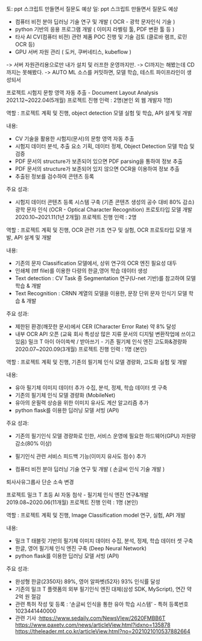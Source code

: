 토: ppt 스크립트 만들면서 질문도 예상
일: ppt 스크립트  만들면서 질문도 예상



- 컴퓨터 비전 분야 딥러닝 기술 연구 및 개발 ( OCR - 광학 문자인식 기술 )
- python 기반의 응용 프로그램 개발 ( 이미지 라벨링 툴, PDF 변환 툴 등 )
- 타사 AI CV(컴퓨터 비젼) 관련 제품 POC 진행 및 기술 검토 (클로바 램프, 로민 OCR 등)
- GPU 서버 자원 관리 ( 도커, 쿠버네티스, kubeflow )


-> 서버 자원관리용으로만 내가 설치 및 러프한 운영까지만.
-> CI까지는 해봤는데 CD까지는 못해봤다.
    -> AUTO ML 소스를 커밋하면, 모델 학습, 테스트 파이프라인이 생성되서  




프로젝트
시험지 문항 영역 자동 추출 - Document Layout Analysis
2021.12~2022.04(5개월)
프로젝트 진행 인력 : 2명(본인 외 웹 개발자 1명)

역할 : 프로젝트 계획 및 진행, object detection 모델 실험 및 학습, API 설계 및 개발

내용:
- CV 기술을 활용한 시험지(문서)의 문항 영역 자동 추출
- 시험지 데이터 분석, 추출 요소 기획, 데이터 정제, Object Detection 모델 학습 및 검증
- PDF 문서의 structure가 보존되어 있으면 PDF parsing을 통하여 정보 추출
- PDF 문서의 structure가 보존되어 있지 않으면 OCR을 이용하여 정보 추출
- 추출된 정보를 검수하여 콘텐츠 등록

주요 성과:
- 시험지 데이터 콘텐츠 등록 시스템 구축 (기존 콘텐츠 생성의 공수 대비 80% 감소)
광학 문자 인식 (OCR - Optical Character Recognition) 프로토타입 모델 개발
2020.10~2021.11(1년 2개월)
프로젝트 진행 인력 : 2명

역할 : 프로젝트 계획 및 진행, OCR 관련 기초 연구 및 실험, OCR 프로토타입 모델 개발, API 설계 및 개발

내용:
- 기존의 문자 Classification 모델에서, 상위 연구의 OCR 엔진 필요성 대두
- 인쇄체 (ttf file)를 이용한 다량의 한글,영어 학습 데이터 생성
- Text detection : CV Task 중 Segmentation 연구(U-net 기반)를 참고하여 모델 학습 & 개발
- Text Recognition : CRNN 계열의 모델을 이용한, 문장 단위 문자 인식기 모델 학습 & 개발


주요 성과:
- 제한된 환경(깨끗한 문서)에서 CER (Character Error Rate) 약 8% 달성
- 내부 OCR API 오픈 (교육 회사 특성상 많은 지류 문서의 디지털 변환작업에 쓰이고 있음)
밀크 T 아이 아이쓱싹 / 받아쓰기 - 기존 필기체 인식 엔진 고도화&경량화
2020.07~2020.09(3개월)
프로젝트 진행 인력 : 1명 (본인)

역할 : 프로젝트 계획 및 진행, 기존의 필기체 인식 모델 경량화, 고도화 실험 및 개발

내용:
- 유아 필기체 이미지 데이터 추가 수집, 분석, 정제, 학습 데이터 셋 구축
- 기존의 필기체 인식 모델 경량화 (MobileNet)
- 유아의 운필력 상승을 위한 이미지 유사도 계산 알고리즘 추가
- python flask를 이용한 딥러닝 모델 서빙 (API)

주요 성과:
- 기존의 필기인식 모델 경량화로 인한, 서비스 운영에 필요한 하드웨어(GPU) 자원량 감소(80% 이상)
- 필기인식 관련 서비스 피드백 기능(이미지 유사도 점수) 추가

- 컴퓨터 비전 분야 딥러닝 기술 연구 및 개발 ( 손글씨 인식 기술 개발 )

퇴사사유그룹사 단순 소속 변경

프로젝트
밀크 T 초등 AI 자동 첨삭 - 필기체 인식 엔진 연구&개발
2019.08~2020.06(11개월)
프로젝트 진행 인력 : 1명 (본인)

역할 : 프로젝트 계획 및 진행, Image Classification model 연구, 실험, API 개발

내용:
- 밀크 T 태블릿 기반의 필기체 이미지 데이터 수집, 분석, 정제, 학습 데이터 셋 구축
- 한글, 영어 필기체 인식 엔진 구축 (Deep Neural Network)
- python flask를 이용한 딥러닝 모델 서빙 (API)

주요 성과:
- 완성형 한글(2350자) 89%, 영어 알파벳(52자) 93% 인식률 달성
- 기존의 밀크 T 플랫폼의 외부 필기인식 엔진 대체(삼성 SDK, MyScript), 연간 약 2억 원 절감
- 관련 특허 작성 및 등록 : ‘손글씨 인식을 통한 유아 학습 시스템’ - 특허 등록번호 1023441440000
- 관련 기사 :https://www.sedaily.com/NewsVIew/2620FMBB6T
https://www.paxetv.com/news/articleView.html?idxno=135878
https://theleader.mt.co.kr/articleView.html?no=2021021010537882664